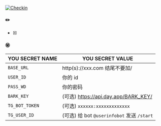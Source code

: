 [![Checkin](https://github.com/mybdye/A-checkin-normal/actions/workflows/main.yml/badge.svg)](https://github.com/mybdye/A-checkin-normal/actions/workflows/main.yml)

#### ✏️
- [x] 

#### ㊙️

|YOU SECRET NAME|YOU SECRET VALUE|
|-----|-----|
|`BASE_URL`|http(s)://xxx.com 结尾不要加/|
|`USER_ID`|你的 id|
|`PASS_WD`|你的密码|
|`BARK_KEY`|(可选) https://api.day.app/BARK_KEY/|
|`TG_BOT_TOKEN`|(可选) `xxxxxx:xxxxxxxxxxxxx`|
|`TG_USER_ID`|(可选) 给 bot `@userinfobot` 发送 `/start`|
